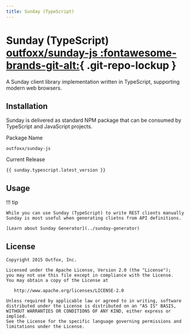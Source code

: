 ```yaml
---
title: Sunday (TypeScript)
---
```

# Sunday (TypeScript) [outfoxx/sunday-js :fontawesome-brands-git-alt:](https://github.com/outfoxx/sunday-js){ .git-repo-lockup }

A Sunday client library implementation written in TypeScript, supporting modern web browsers.

## Installation

Sunday is delivered as standard NPM package that can be consumed by TypeScript and JavaScript projects.

Package Name

	outfoxx/sunday-js


Current Release

	{{ sunday.typescript.latest_version }}

## Usage


!!! tip

	While you can use Sunday (TypeScript) to write REST clients manually Sunday is most useful when generating clietns from API definitions.
	
	[Learn about Sunday Generator](../sunday-generator)


License
-------

    Copyright 2015 Outfox, Inc.

    Licensed under the Apache License, Version 2.0 (the "License");
    you may not use this file except in compliance with the License.
    You may obtain a copy of the License at

       http://www.apache.org/licenses/LICENSE-2.0

    Unless required by applicable law or agreed to in writing, software
    distributed under the License is distributed on an "AS IS" BASIS,
    WITHOUT WARRANTIES OR CONDITIONS OF ANY KIND, either express or implied.
    See the License for the specific language governing permissions and
    limitations under the License.
